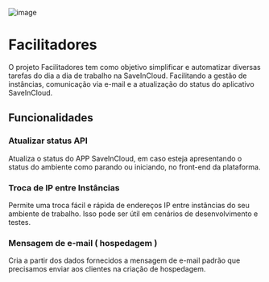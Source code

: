 ![image](https://github.com/user-attachments/assets/95f12f81-1d84-409b-99b8-b18826e5684a)


# Facilitadores

O projeto Facilitadores tem como objetivo simplificar e automatizar diversas tarefas do dia a dia de trabalho na SaveInCloud.
Facilitando a gestão de instâncias, comunicação via e-mail e a atualização do status do aplicativo SaveInCloud.

## Funcionalidades

### Atualizar status API

Atualiza o status do APP SaveInCloud, em caso esteja apresentando o status do ambiente como parando ou iniciando, no front-end da plataforma. 

### Troca de IP entre Instâncias

Permite uma troca fácil e rápida de endereços IP entre instâncias do seu ambiente de trabalho. Isso pode ser útil em cenários de desenvolvimento e testes.

### Mensagem de e-mail ( hospedagem )

Cria a partir dos dados fornecidos a mensagem de e-mail padrão que precisamos enviar aos clientes na criação de hospedagem. 


